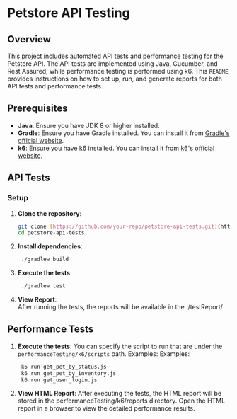 # Petstore API Testing

## Overview

This project includes automated API tests and performance testing for the Petstore API. The API tests are implemented using Java, Cucumber, and Rest Assured, while performance testing is performed using k6. This `README` provides instructions on how to set up, run, and generate reports for both API tests and performance tests.

## Prerequisites

- **Java**: Ensure you have JDK 8 or higher installed.
- **Gradle**: Ensure you have Gradle installed. You can install it from [Gradle's official website](https://gradle.org/install/).
- **k6**: Ensure you have k6 installed. You can install it from [k6's official website](https://k6.io/docs/getting-started/installation/).

## API Tests
### Setup

1. **Clone the repository**:

   ```bash
   git clone [https://github.com/your-repo/petstore-api-tests.git](https://github.com/EscarlethFatima/petstore-api.git)
   cd petstore-api-tests

2. **Install dependencies**:
   ```bash
    ./gradlew build

3. **Execute the tests**:
   ```bash
    ./gradlew test
   
4. **View Report**:  
   After running the tests, the reports will be available in the ./testReport/

## Performance Tests

1. **Execute the tests**:
   You can specify the script to run that are under the `performanceTesting/k6/scripts` path. Examples:
   Examples:
   ```bash
    k6 run get_pet_by_status.js  
    k6 run get_pet_by_inventory.js  
    k6 run get_user_login.js  
   
2.  **View HTML Report**:
    After executing the tests, the HTML report will be stored in the performanceTesting/k6/reports directory. Open the HTML report in a browser to view the detailed performance results.
